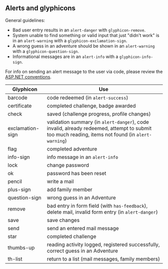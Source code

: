 ## Alerts and glyphicons

General guidelines:

* Bad user entry results in an `alert-danger` with `glyphicon-remove`.
* System unable to find something or valid input that just "didn't work" is in an `alert-warning` with a `glyphicon-exclamation-sign`.
* A wrong guess in an adventure should be shown in an `alert-warning` with a `glyphicon-question-sign`.
* Informational messages are in an `alert-info` with a `glyphicon-info-sign`.

For info on sending an alert message to the user via code, please review the [ASP.NET conventions](ASPNETConventions.md).

| Glyphicon      | Use
| -------------- | ---
|barcode         |code redeemed (in `alert-success`)
|certificate     |completed challenge, badge awarded
|check           |saved (challenge progress, profile changes)
|exclamation-sign|validation summary (in `alert-danger`), code invalid, already redeemed, attempt to submit too much reading, items not found (in `alert-warning`)
|flag            |completed adventure
|info-sign       |info message in an `alert-info`
|lock            |change password
|ok              |password has been reset
|pencil          |write a mail
|plus-sign       |add family member
|question-sign   |wrong guess in an Adventure
|remove          |bad entry in form field (with `has-feedback`), delete mail, invalid form entry (in `alert-danger`)
|save            |save changes
|send            |send an entered mail message
|star            |completed challenge
|thumbs-up       |reading activity logged, registered successfully, correct guess in an Adventure
|th-list         |return to a list (mail messages, family members)
